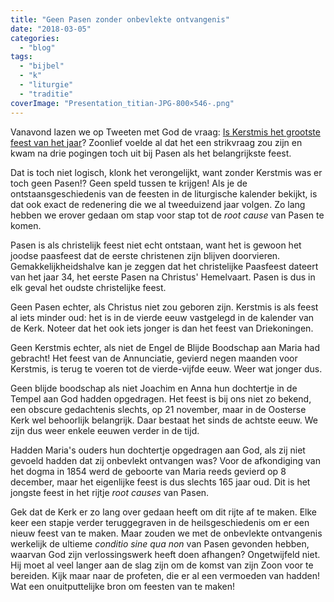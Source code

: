```yaml
---
title: "Geen Pasen zonder onbevlekte ontvangenis"
date: "2018-03-05"
categories: 
  - "blog"
tags: 
  - "bijbel"
  - "k"
  - "liturgie"
  - "traditie"
coverImage: "Presentation_titian-JPG-800×546-.png"
---
```


Vanavond lazen we op Tweeten met God de vraag: [Is Kerstmis het grootste feest van het jaar](http://www.tweetingwithgod.com/nl/content/328-kerstmis-het-grootste-feest-van-het-jaar)? Zoonlief voelde al dat het een strikvraag zou zijn en kwam na drie pogingen toch uit bij Pasen als het belangrijkste feest.

Dat is toch niet logisch, klonk het verongelijkt, want zonder Kerstmis was er toch geen Pasen!? Geen speld tussen te krijgen! Als je de ontstaansgeschiedenis van de feesten in de liturgische kalender bekijkt, is dat ook exact de redenering die we al tweeduizend jaar volgen. Zo lang hebben we erover gedaan om stap voor stap tot de _root cause_ van Pasen te komen.

Pasen is als christelijk feest niet echt ontstaan, want het is gewoon het joodse paasfeest dat de eerste christenen zijn blijven doorvieren. Gemakkelijkheidshalve kan je zeggen dat het christelijke Paasfeest dateert van het jaar 34, het eerste Pasen na Christus' Hemelvaart. Pasen is dus in elk geval het oudste christelijke feest.

Geen Pasen echter, als Christus niet zou geboren zijn. Kerstmis is als feest al iets minder oud: het is in de vierde eeuw vastgelegd in de kalender van de Kerk. Noteer dat het ook iets jonger is dan het feest van Driekoningen.

Geen Kerstmis echter, als niet de Engel de Blijde Boodschap aan Maria had gebracht! Het feest van de Annunciatie, gevierd negen maanden voor Kerstmis, is terug te voeren tot de vierde-vijfde eeuw. Weer wat jonger dus.

Geen blijde boodschap als niet Joachim en Anna hun dochtertje in de Tempel aan God hadden opgedragen. Het feest is bij ons niet zo bekend, een obscure gedachtenis slechts, op 21 november, maar in de Oosterse Kerk wel behoorlijk belangrijk. Daar bestaat het sinds de achtste eeuw. We zijn dus weer enkele eeuwen verder in de tijd.

Hadden Maria's ouders hun dochtertje opgedragen aan God, als zij niet gevoeld hadden dat zij onbevlekt ontvangen was? Voor de afkondiging van het dogma in 1854 werd de geboorte van Maria reeds gevierd op 8 december, maar het eigenlijke feest is dus slechts 165 jaar oud. Dit is het jongste feest in het rijtje _root causes_ van Pasen.

Gek dat de Kerk er zo lang over gedaan heeft om dit rijte af te maken. Elke keer een stapje verder teruggegraven in de heilsgeschiedenis om er een nieuw feest van te maken. Maar zouden we met de onbevlekte ontvangenis werkelijk de ultieme _conditio sine qua non_ van Pasen gevonden hebben, waarvan God zijn verlossingswerk heeft doen afhangen? Ongetwijfeld niet. Hij moet al veel langer aan de slag zijn om de komst van zijn Zoon voor te bereiden. Kijk maar naar de profeten, die er al een vermoeden van hadden! Wat een onuitputtelijke bron om feesten van te maken!
